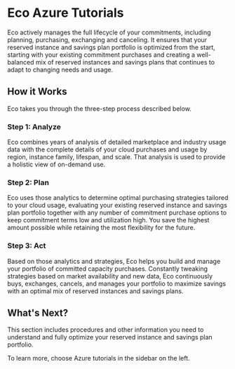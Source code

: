 # Eco Azure Tutorials

Eco actively manages the full lifecycle of your commitments, including planning, purchasing, exchanging and canceling. It ensures that your reserved instance and savings plan portfolio is optimized from the start, starting with your existing commitment purchases and creating a well-balanced mix of reserved instances and savings plans that continues to adapt to changing needs and usage.

## How it Works

Eco takes you through the three-step process described below.

### Step 1: Analyze

Eco combines years of analysis of detailed marketplace and industry usage data with the complete details of your cloud purchases and usage by region, instance family, lifespan, and scale. That analysis is used to provide a holistic view of on-demand use.

### Step 2: Plan

Eco uses those analytics to determine optimal purchasing strategies tailored to your cloud usage, evaluating your existing reserved instance and savings plan portfolio together with any number of commitment purchase options to keep commitment terms low and utilization high. You save the highest amount possible while retaining the most flexibility for the future.

### Step 3: Act

Based on those analytics and strategies, Eco helps you build and manage your portfolio of committed capacity purchases. Constantly tweaking strategies based on market availability and new data, Eco continuously buys, exchanges, cancels, and manages your portfolio to maximize savings with an optimal mix of reserved instances and savings plans.

## What's Next?

This section includes procedures and other information you need to understand and fully optimize your reserved instance and savings plan portfolio.

To learn more, choose Azure tutorials in the sidebar on the left.
